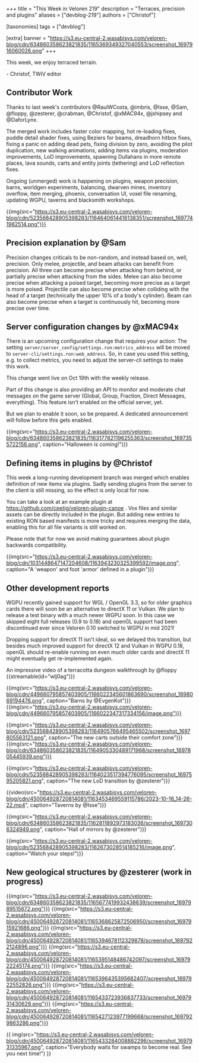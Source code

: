 +++
title = "This Week in Veloren 219"
description = "Terraces, precision and plugins"
aliases = ["devblog-219"]
authors = ["Christof"]

[taxonomies]
tags = ["devblog"]

[extra]
banner = "https://s3.eu-central-2.wasabisys.com/veloren-blog/cdn/634860358623821835/1165369349327040553/screenshot_1697916060026.png"
+++

This week, we enjoy terraced terrain.

\- Christof, TWiV editor

## Contributor Work

Thanks to last week's contributors @RaulWCosta, @imbris, @Isse, @Sam, @floppy, @zesterer, @crabman, @Christof, @xMAC94x, @jshipsey and @DaforLynx.

The merged work includes faster color mapping, hot re-loading fixes, puddle detail
 shader fixes, using Beziers for beams, dreadhorn hitbox fixes, fixing a panic on
 adding dead pets, fixing division by zero, avoiding the pilot duplication, new
 walking animations, adding items via plugins, moderation improvements, LoD
 improvements, spawning Dullahans in more remote places, lava sounds, carts and
 entity joints (tethering) and LoD reflection fixes.

Ongoing (unmerged) work is happening on plugins, weapon precision, barns, worldgen
experiments, balancing, dwarven mines, inventory overflow, item merging, phoenix,
conversation UI, voxel file renaming, updating WGPU, taverns and blacksmith workshops.

{{img(src="https://s3.eu-central-2.wasabisys.com/veloren-blog/cdn/523568428905398283/1164640614416138351/screenshot_1697741982514.png")}}

## Precision explanation by @Sam

Precision changes criticals to be non-random, and instead based on, well, precision.
Only melee, projectile, and beam attacks can benefit from precision.
All three can become precise when attacking from behind, or partially precise when attacking from the sides.
Melee can also become precise when attacking a poised target, becoming more precise as a target is more poised.
Projectile can also become precise when colliding with the head of a target (technically the upper 10% of a body's cylinder).
Beam can also become precise when a target is continuously hit, becoming more precise over time.

## Server configuration changes by @xMAC94x

There is an upcoming configuration change that requires your action:
The setting `server/server_config/settings.ron:metrics_address` will be moved to `server-cli/settings.ron:web_address`.
So, in case you used this setting, e.g. to collect metrics, you need to adjust the server-cli settings to make this work.

This change went live on Oct 19th with the weekly release.

Part of this change is also providing an API to monitor and moderate chat messages on the game server (Global, Group, Fraction, Direct Messages, everything).
This feature isn't enabled on the official server, yet.

But we plan to enable it soon, so be prepared. A dedicated announcement will follow before this gets enabled.

{{img(src="https://s3.eu-central-2.wasabisys.com/veloren-blog/cdn/634860358623821835/1163177821196255363/screenshot_1697355722156.png", caption="Halloween is coming!")}}

## Defining items in plugins by @Christof

This week a long-running development branch was merged which enables definition
of new items via plugins. Sadly sending plugins from the server to the client is
still missing, so the effect is only local for now.

You can take a look at an example plugin at https://github.com/cpetig/veloren-plugin-canoe . Vox files and similar assets can be directly included in
the plugin. But adding new entries to existing RON based manifests is more tricky
and requires merging the data, enabling this for all file variants is still worked on.

Please note that for now we avoid making guarantees about plugin backwards compatibility.

{{img(src="https://s3.eu-central-2.wasabisys.com/veloren-blog/cdn/1031448647147204608/1163943230325399592/image.png", caption="A 'weapon' and foot 'armor' defined in a plugin")}}

## Other development reports

WGPU recently gained support for WGL / OpenGL 3.3, so for older graphics cards there
will soon be an alternative to directX 11 or Vulkan. We plan to release a test binary
with a much newer WGPU soon. In this case we skipped eight full releases
(0.9 to 0.18) and openGL support had been discontinued ever since
Veloren 0.10 switched to WGPU in mid 2021!

Dropping support for directX 11 isn't ideal, so we delayed this transition,
but besides much improved support
for directX 12 and Vulkan in WGPU 0.18, openGL should re-enable running on
even much older cards and directX 11 might eventually get re-implemented again.

An impressive video of a terracotta dungeon walkthrough by @floppy
{{streamable(id="wlj0ag")}}

{{img(src="https://s3.eu-central-2.wasabisys.com/veloren-blog/cdn/449660795857403905/1166022345601863690/screenshot_1698069194476.png", caption="Barns by @EvgenKot")}}
{{img(src="https://s3.eu-central-2.wasabisys.com/veloren-blog/cdn/449660795857403905/1166022347317334156/image.png")}}

{{img(src="https://s3.eu-central-2.wasabisys.com/veloren-blog/cdn/523568428905398283/1164905766495465502/screenshot_1697805563121.png", caption="The new carts outside their comfort zone")}}
{{img(src="https://s3.eu-central-2.wasabisys.com/veloren-blog/cdn/634860358623821835/1164905330489171968/screenshot_1697805445939.png")}}

{{img(src="https://s3.eu-central-2.wasabisys.com/veloren-blog/cdn/523568428905398283/1164023517394776095/screenshot_1697595205821.png", caption="The new LoD transition by @zesterer")}}

{{video(src="https://s3.eu-central-2.wasabisys.com/veloren-blog/cdn/450064928720814081/1163453469559115786/2023-10-16_14-26-22.mp4", caption="Taverns by @Isse")}}

{{img(src="https://s3.eu-central-2.wasabisys.com/veloren-blog/cdn/634860358623821835/1162811892973183036/screenshot_1697306324949.png", caption="Hall of mirrors by @zesterer")}}

{{img(src="https://s3.eu-central-2.wasabisys.com/veloren-blog/cdn/523568428905398283/1162673028514185216/image.png", caption="Watch your steps!")}}

## New geological structures by @zesterer (work in progress)

{{img(src="https://s3.eu-central-2.wasabisys.com/veloren-blog/cdn/634860358623821835/1165677419932438639/screenshot_1697989515672.png")}}
{{img(src="https://s3.eu-central-2.wasabisys.com/veloren-blog/cdn/450064928720814081/1165368625872506950/screenshot_1697915921686.png")}}
{{img(src="https://s3.eu-central-2.wasabisys.com/veloren-blog/cdn/450064928720814081/1165394678112329878/screenshot_1697922124896.png")}}
{{img(src="https://s3.eu-central-2.wasabisys.com/veloren-blog/cdn/450064928720814081/1165395148486742097/screenshot_1697922245174.png")}}
{{img(src="https://s3.eu-central-2.wasabisys.com/veloren-blog/cdn/450064928720814081/1165396435395682407/screenshot_1697922552826.png")}}
{{img(src="https://s3.eu-central-2.wasabisys.com/veloren-blog/cdn/450064928720814081/1165433723936837733/screenshot_1697931430629.png")}}
{{img(src="https://s3.eu-central-2.wasabisys.com/veloren-blog/cdn/450064928720814081/1165427123977199668/screenshot_1697929863286.png")}}

{{
    img(src="https://s3.eu-central-2.wasabisys.com/veloren-blog/cdn/450064928720814081/1165433284008882296/screenshot_1697931335967.png",
    caption="Everybody waits for swamps to become real. See you next time!")
}}
